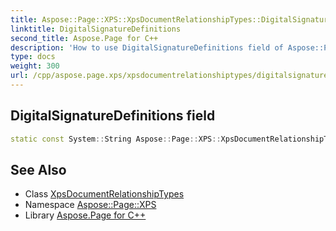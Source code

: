 ```yaml
---
title: Aspose::Page::XPS::XpsDocumentRelationshipTypes::DigitalSignatureDefinitions field
linktitle: DigitalSignatureDefinitions
second_title: Aspose.Page for C++
description: 'How to use DigitalSignatureDefinitions field of Aspose::Page::XPS::XpsDocumentRelationshipTypes class in C++.'
type: docs
weight: 300
url: /cpp/aspose.page.xps/xpsdocumentrelationshiptypes/digitalsignaturedefinitions/
---
```

## DigitalSignatureDefinitions field




```cpp
static const System::String Aspose::Page::XPS::XpsDocumentRelationshipTypes::DigitalSignatureDefinitions
```

## See Also

* Class [XpsDocumentRelationshipTypes](../)
* Namespace [Aspose::Page::XPS](../../)
* Library [Aspose.Page for C++](../../../)
